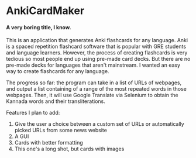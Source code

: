 # AnkiCardMaker
#### A very boring title, I know. 

This is an application that generates Anki flashcards for any language. Anki is a spaced repetition flashcard software that is popular with GRE students and language learners. However, the process of creating flashcards is very tedious so most people end up using pre-made card decks. But there are no pre-made decks for languages that aren't mainstream. I wanted an easy way to create flashcards for any language.

The progress so far: the program can take in a list of URLs of webpages, and output a list containing of a range of the most repeated words in those webpages. Then, it will use Google Translate via Selenium to obtain the Kannada words and their transliterations.

Features I plan to add:
<ol>
  <li>Give the user a choice between a custom set of URLs or automatically picked URLs from some news website</li>
  <li>A GUI</li>
  <li>Cards with better formatting</li>
  <li>This one's a long shot, but cards with images</li>

